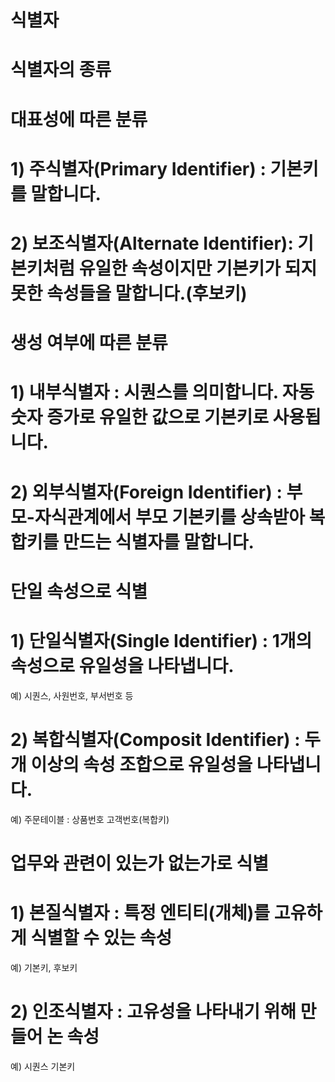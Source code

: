 # 식별자
# 식별자의 종류

# 대표성에 따른 분류
# 1) 주식별자(Primary Identifier)    : 기본키를 말합니다. 
# 2) 보조식별자(Alternate Identifier): 기본키처럼 유일한 속성이지만 기본키가 되지 못한 속성들을 말합니다.(후보키) 

# 생성 여부에 따른 분류
# 1) 내부식별자                     : 시퀀스를 의미합니다. 자동 숫자 증가로 유일한 값으로 기본키로 사용됩니다.
# 2) 외부식별자(Foreign Identifier) : 부모-자식관계에서 부모 기본키를 상속받아 복합키를 만드는 식별자를 말합니다.

# 단일 속성으로 식별
# 1) 단일식별자(Single Identifier)   : 1개의 속성으로 유일성을 나타냅니다. 
  예) 시퀀스, 사원번호, 부서번호 등
# 2) 복합식별자(Composit Identifier) : 두개 이상의 속성 조합으로 유일성을 나타냅니다. 
  예) 주문테이블 : 상품번호 고객번호(복합키)
  
# 업무와 관련이 있는가 없는가로 식별
# 1) 본질식별자                      : 특정 엔티티(개체)를 고유하게 식별할 수 있는 속성
   예) 기본키, 후보키
# 2) 인조식별자                      : 고유성을 나타내기 위해 만들어 논 속성
   예) 시퀀스 기본키